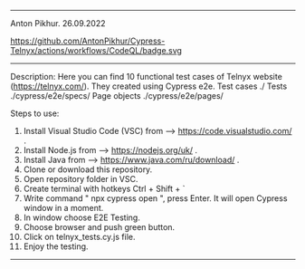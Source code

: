 -----------------------------------------------------

Anton Pikhur. 26.09.2022

https://github.com/AntonPikhur/Cypress-Telnyx/actions/workflows/CodeQL/badge.svg

-----------------------------------------------------
Description:
Here you can find 10 functional test cases of Telnyx website (https://telnyx.com/). They created using Cypress e2e.
Test cases ./
Tests ./cypress/e2e/specs/
Page objects ./cypress/e2e/pages/

Steps to use:
1. Install Visual Studio Code (VSC) from --> https://code.visualstudio.com/ .
2. Install Node.js from --> https://nodejs.org/uk/ .
3. Install Java from --> https://www.java.com/ru/download/ .
4. Clone or download this repository.
5. Open repository folder in VSC.
6. Create terminal with hotkeys Ctrl + Shift + `
7. Write command " npx cypress open ", press Enter. It will open Cypress window in a moment.
8. In window choose E2E Testing.
9. Choose browser and push green button.
10. Click on telnyx_tests.cy.js file.
11. Enjoy the testing.
------------------------------------------------------
